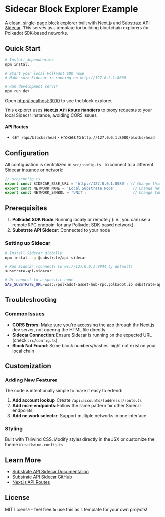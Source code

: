 # Sidecar Block Explorer Example

A clean, single-page block explorer built with Next.js and [Substrate API Sidecar](https://github.com/paritytech/substrate-api-sidecar). This serves as a template for building blockchain explorers for Polkadot SDK-based networks.

## Quick Start

```bash
# Install dependencies
npm install

# Start your local Polkadot SDK node
# Make sure Sidecar is running on http://127.0.0.1:8080

# Run development server
npm run dev
```

Open [http://localhost:3000](http://localhost:3000) to see the block explorer.

This explorer uses **Next.js API Route Handlers** to proxy requests to your local Sidecar instance, avoiding CORS issues

#### API Routes

- `GET /api/blocks/head` - Proxies to `http://127.0.0.1:8080/blocks/head`  

## Configuration

All configuration is centralized in `src/config.ts`. To connect to a different Sidecar instance or network:

```typescript
// src/config.ts
export const SIDECAR_BASE_URL = 'http://127.0.0.1:8080'; // Change this URL
export const NETWORK_NAME = 'Local Substrate Node';       // Change network name
export const NETWORK_SYMBOL = 'UNIT';                     // Change token symbol
```

## Prerequisites

1. **Polkadot SDK Node**: Running locally or remotely (i.e., you can use a remote RPC endpoint for any Polkadot SDK-based network)
2. **Substrate API Sidecar**: Connected to your node

### Setting up Sidecar

```bash
# Install Sidecar globally
npm install -g @substrate/api-sidecar

# Run Sidecar (connects to ws://127.0.0.1:9944 by default)  
substrate-api-sidecar

# Or connect to a specific node
SAS_SUBSTRATE_URL=wss://polkadot-asset-hub-rpc.polkadot.io substrate-api-sidecar
```

## Troubleshooting

### Common Issues

- **CORS Errors**: Make sure you're accessing the app through the Next.js dev server, not opening the HTML file directly
- **Sidecar Connection**: Ensure Sidecar is running on the expected URL (check `src/config.ts`)
- **Block Not Found**: Some block numbers/hashes might not exist on your local chain

## Customization

### Adding New Features

The code is intentionally simple to make it easy to extend:

1. **Add account lookup**: Create `/api/accounts/[address]/route.ts`
2. **Add more endpoints**: Follow the same pattern for other Sidecar endpoints  
3. **Add network selector**: Support multiple networks in one interface

### Styling

Built with Tailwind CSS. Modify styles directly in the JSX or customize the theme in `tailwind.config.ts`.

## Learn More

- [Substrate API Sidecar Documentation](https://paritytech.github.io/substrate-api-sidecar/dist/)
- [Substrate API Sidecar GitHub](https://github.com/paritytech/substrate-api-sidecar)
- [Next.js API Routes](https://nextjs.org/docs/app/building-your-application/routing/route-handlers)

## License

MIT License - feel free to use this as a template for your own projects!
